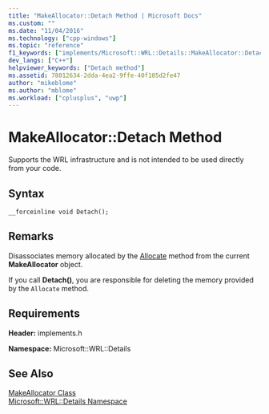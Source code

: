 ```yaml
---
title: "MakeAllocator::Detach Method | Microsoft Docs"
ms.custom: ""
ms.date: "11/04/2016"
ms.technology: ["cpp-windows"]
ms.topic: "reference"
f1_keywords: ["implements/Microsoft::WRL::Details::MakeAllocator::Detach"]
dev_langs: ["C++"]
helpviewer_keywords: ["Detach method"]
ms.assetid: 78012634-2dda-4ea2-9ffe-40f105d2fe47
author: "mikeblome"
ms.author: "mblome"
ms.workload: ["cplusplus", "uwp"]
---
```

# MakeAllocator::Detach Method
Supports the WRL infrastructure and is not intended to be used directly from your code.  
  
## Syntax  
  
```  
__forceinline void Detach();  
```  
  
## Remarks  
 Disassociates memory allocated by the [Allocate](../windows/makeallocator-allocate-method.md) method from the current **MakeAllocator** object.  
  
 If you call **Detach()**, you are responsible for deleting the memory provided by the `Allocate` method.  
  
## Requirements  
 **Header:** implements.h  
  
 **Namespace:** Microsoft::WRL::Details  
  
## See Also  
 [MakeAllocator Class](../windows/makeallocator-class.md)   
 [Microsoft::WRL::Details Namespace](../windows/microsoft-wrl-details-namespace.md)